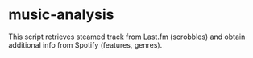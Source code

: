 # music-analysis
This script retrieves steamed track from Last.fm (scrobbles) and obtain additional info from Spotify (features, genres).
